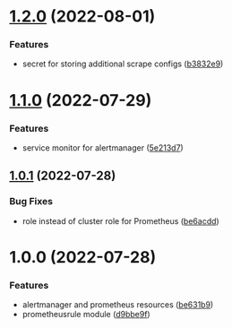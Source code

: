 # [1.2.0](https://github.com/mongodb-devprod-infrastructure/terraform-kubernetes-prometheus-operator/compare/1.1.0...1.2.0) (2022-08-01)

### Features

- secret for storing additional scrape configs ([b3832e9](https://github.com/mongodb-devprod-infrastructure/terraform-kubernetes-prometheus-operator/commit/b3832e9a302e5186ac93bda8ad51f2f2bf0684c5))

# [1.1.0](https://github.com/mongodb-devprod-infrastructure/terraform-kubernetes-prometheus-operator/compare/1.0.1...1.1.0) (2022-07-29)

### Features

- service monitor for alertmanager ([5e213d7](https://github.com/mongodb-devprod-infrastructure/terraform-kubernetes-prometheus-operator/commit/5e213d7280315f94d2e496991a91078160f54522))

## [1.0.1](https://github.com/mongodb-devprod-infrastructure/terraform-kubernetes-prometheus-operator/compare/1.0.0...1.0.1) (2022-07-28)

### Bug Fixes

- role instead of cluster role for Prometheus ([be6acdd](https://github.com/mongodb-devprod-infrastructure/terraform-kubernetes-prometheus-operator/commit/be6acdd6844e9dda9e406e665a50c5f871c12129))

# 1.0.0 (2022-07-28)

### Features

- alertmanager and prometheus resources ([be631b9](https://github.com/mongodb-devprod-infrastructure/terraform-kubernetes-prometheus-operator/commit/be631b9120e608db0525a459d62fdc0fd2973358))
- prometheusrule module ([d9bbe9f](https://github.com/mongodb-devprod-infrastructure/terraform-kubernetes-prometheus-operator/commit/d9bbe9fb677f6817a36120a877dffc68a405fed3))
